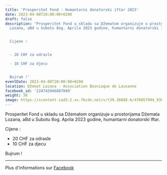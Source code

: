 ```yaml
---
title: 'Prosperitet Fond : Humantarni donatorski iftar 2023'
date: 2023-04-08T20:00:00+0200
draft: false
description: 'Prosperitet Fond u skladu sa Džematom organizuje u prostorijama Džemata
  Lozana, aBd u Subotu 8og. Aprila 2023 godine, humantarni donatorski Iftar.


  Cijene :


  - 20 CHF za odrasle

  - 10 CHF za djecu


  Bujrum !'
eventDate: 2023-04-08T20:00:00+0200
location: Džemat Lozana - Association Bosniaque de Lausanne
facebook_id: '224742946887049'
weight: 30
image: https://scontent-iad3-2.xx.fbcdn.net/v/t39.30808-6/476057994_936635281930405_1135964331823661885_n.jpg?_nc_cat=106&ccb=1-7&_nc_sid=9e60e4&_nc_ohc=vKgFHB8xED0Q7kNvwHPPxCM&_nc_oc=AdlebrhI_oTVYGhsNJ6syX2bVss-ByrfMG2cieIQ9s1rb8yrPr530-afDt2e_viI2lM&_nc_zt=23&_nc_ht=scontent-iad3-2.xx&edm=ABTKTjYEAAAA&_nc_gid=zRteroaG_HaPd8tYTw3WpQ&oh=00_AfXNEiRnVrYybHQkW-jfiEQyFUrDeyvV4YVadobceYreAg&oe=68A1D97D
---
```


Prosperitet Fond u skladu sa Džematom organizuje u prostorijama Džemata Lozana, aBd u Subotu 8og. Aprila 2023 godine, humantarni donatorski Iftar.

Cijene :

- 20 CHF za odrasle
- 10 CHF za djecu

Bujrum !

---

Plus d'informations sur [Facebook](https://facebook.com/events/224742946887049)